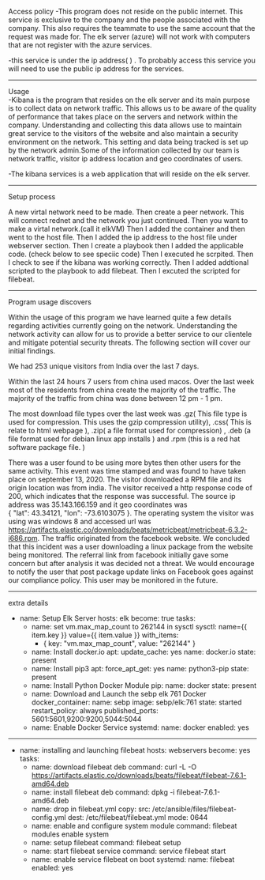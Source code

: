 Access policy 
-This program does not reside on the public internet. This service is exclusive to the company and the people associated with the company. This also requires the teammate to use the same account that the request was made for. The elk server (azure) will not work with computers that are not register with the azure services.

-this service is under the ip address(   ) . To probably access this service you will need to use the public ip address for the services.

---------------------------------------------------------------------------------------------------------------------------------------------------------------------------------
Usage  
-Kibana is the program that resides on the elk server and its main purpose is to collect data on network traffic. This allows us to be aware of the quality of performance that takes place on the servers and network within the company. Understanding and collecting this data allows use to maintain great service to the visitors of the website and also maintain a security environment on the network. This setting and data being tracked is set up by the network admin.Some of the information collected by our team is network traffic, visitor ip address location and geo coordinates of users.  

-The kibana services is a web application that will reside on the elk server.

---------------------------------------------------------------------------------------------------------------------------------------------------------------------------------

Setup process

A new virtal network need to be made.
Then create a peer network. This will connect rednet and the network you just continued. 
Then you want to make a virtal network.(call it elkVM)
Then I added the container and then went to the host file.
Then I added the ip address to the host file under webserver section.
Then I create a playbook then I added the applicable code. (check below to see speciic code)
Then I executed he scrpited.
Then I check to see if the kibana was working correctly.
Then I added addtional scripted to the playbook to add filebeat.
Then I excuted the scripted for filebeat.

---------------------------------------------------------------------------------------------------------------------------------------------------------------------------------

Program usage discovers

Within the usage of this program we have learned quite a few details regarding activities currently going on the network. Understanding the network activity can allow for us to provide a better service to our clientele and mitigate potential security threats. The following section will cover our initial findings.

We had 253 unique visitors from India over the last 7 days.

Within the last 24 hours 7 users from china used macos.
Over the last week most of the residents from china create the majority of the traffic. The majority of the traffic from china was done between 12 pm - 1 pm.

The most download file types over the last week was .gz( This file type is used for compression. This uses the gzip compression utility), .css( This is relate to html webpage ), .zip( a file format used for compression) , .deb (a file format used for debian linux app installs ) and .rpm (this is a red hat software package file. )

There was a user found to be using more bytes then other users for the same activity. This event was time stamped and was found to have taken place on september 13, 2020. The visitor downloaded a RPM file and its origin location was from india. The visitor received a http response code of 200, which indicates that the response was successful. The source  ip address was 35.143.166.159 and it geo coordinates was  
{ "lat": 43.34121, "lon": -73.6103075 }. The operating system the visitor was using was windows 8 and accessed url was
https://artifacts.elastic.co/downloads/beats/metricbeat/metricbeat-6.3.2-i686.rpm. The traffic originated from the facebook website. We concluded that this incident was a user downloading a linux package from the website being monitored. The referral link from facebook initially gave some concern but after analysis it was decided not a threat. We would encourage to notify the user that post package update links on Facebook goes against our compliance policy. This user may be monitored in the future. 
 
---------------------------------------------------------------------------------------------------------------------------------------------------------------------------------
extra details

 - name: Setup Elk Server
    hosts: elk
    become: true
    tasks:
    - name: set vm.max_map_count to 262144 in sysctl
      sysctl: name={{ item.key }} value={{ item.value }}
      with_items:
      - { key: "vm.max_map_count", value: "262144" }
    - name: Install docker.io
      apt:
        update_cache: yes
        name: docker.io
        state: present
    - name: Install pip3
      apt:
        force_apt_get: yes
        name: python3-pip
        state: present
    - name: Install Python Docker Module
      pip:
        name: docker
        state: present
    - name: Download and Launch the sebp elk 761 Docker
      docker_container:
        name: sebp
        image: sebp/elk:761
        state: started
        restart_policy: always
        published_ports: 5601:5601,9200:9200,5044:5044
    - name: Enable Docker Service
      systemd:
        name: docker
        enabled: yes
---------------------------------------------------------------------------------------------------------------------------------------------------------------

 - name: installing and launching filebeat
   hosts: webservers
   become: yes
   tasks:
   - name: download filebeat deb
     command: curl -L -O https://artifacts.elastic.co/downloads/beats/filebeat/filebeat-7.6.1-amd64.deb
   - name: install filebeat deb
     command: dpkg -i filebeat-7.6.1-amd64.deb
   - name: drop in filebeat.yml
     copy:
       src: /etc/ansible/files/filebeat-config.yml
       dest: /etc/filebeat/filebeat.yml
       mode: 0644
   - name: enable and configure system module
     command: filebeat modules enable system
   - name: setup filebeat
     command: filebeat setup
   - name: start filebeat service
     command: service filebeat start
   - name: enable service filebeat on boot
     systemd:
       name: filebeat
       enabled: yes


